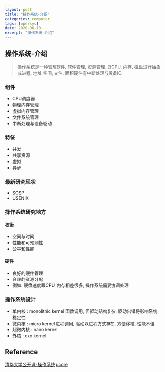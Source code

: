 ```yaml
---
layout: post
title: "操作系统-介绍"
categories: computer
tags: [opersys]
date: 2020-06-10
excerpt: "操作系统-介绍"
---
```


## 操作系统-介绍

> 操作系统是一种管理软件, 软件管理, 资源管理. 对CPU, 内存, 磁盘进行抽象成进程, 地址
> 空间, 文件. 面积硬件有中断处理与设备IO.

### 组件

* CPU调度器
* 物理内存管理
* 虚拟内存管理
* 文件系统管理
* 中断处理与设备驱动

### 特征

* 并发
* 共享资源
* 虚拟
* 异步

### 最新研究现状

* SOSP
* USENIX

### 操作系统研究地方

#### 权衡

* 空间与时间
* 性能和可预测性
* 公平和性能

#### 硬件

* 良好的硬件管理
* 合理的资源分配
* 例如: 硬盘速度跟CPU, 内存相差很多, 操作系统需要协调处理

### 操作系统设计

* 单内核 : monolithic kernel 函数调用, 但驱动结构复杂, 驱动出错将影响系统稳定性
* 微内核 : micro kernel 进程调用, 驱动以进程方式存在, 方便移植, 性能不佳
* 超微内核 : nano kernel 
* 外核 : exo kernel

## Reference

[清华大学公开课-操作系统](http://open.163.com/newview/movie/free?pid=ME1NSA351&mid=ME1NUD4K4)
[ucore](https://github.com/kiukotsu/ucore)
